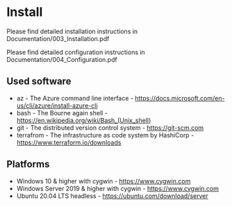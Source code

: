 # Install

Please find detailed installation instructions in Documentation/003_Installation.pdf

Please find detailed configuration instructions in Documentation/004_Configuration.pdf

## Used software

 + az        - The Azure command line interface				- https://docs.microsoft.com/en-us/cli/azure/install-azure-cli
 + bash      - The Bourne again shell					- https://en.wikipedia.org/wiki/Bash_(Unix_shell)
 + git       - The distributed version control system			- https://git-scm.com
 + terrafrom - The infrastructure as code system by HashiCorp 		- https://www.terraform.io/downloads

## Platforms

 + Windows 10 & higher with cygwin		- https://www.cygwin.com
 + Windows Server 2019 & higher with cygwin	- https://www.cygwin.com
 + Ubuntu  20.04 LTS headless			- https://ubuntu.com/download/server

